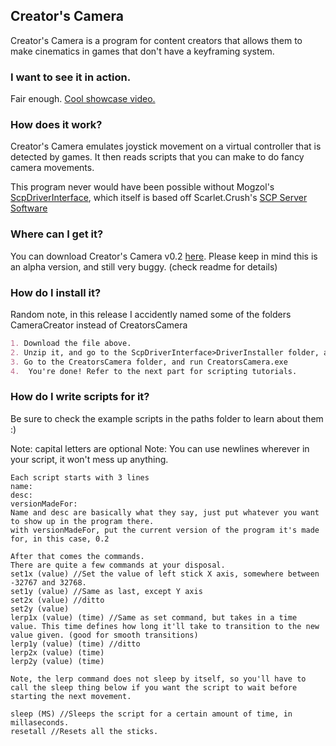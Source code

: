 ## Creator's Camera
Creator's Camera is a program for content creators that allows them to make cinematics in games that don't have a keyframing system.

### I want to see it in action.
Fair enough. [Cool showcase video.](https://www.youtube.com/watch?v=s87N4mZ9xgQ)


### How does it work?
Creator's Camera emulates joystick movement on a virtual controller that is detected by games. It then reads scripts that you can make to do fancy camera movements. 

This program never would have been possible without Mogzol's [ScpDriverInterface](https://github.com/mogzol/ScpDriverInterface), which itself is based off Scarlet.Crush's [SCP Server Software](https://forums.pcsx2.net/Thread-XInput-Wrapper-for-DS3-and-Play-com-USB-Dual-DS2-Controller)


### Where can I get it?
You can download Creator's Camera v0.2 [here](https://cloud.kalman98.net/index.php/s/6WQ8Mkc8AmZGfEX/download).
Please keep in mind this is an alpha version, and still very buggy. (check readme for details)


### How do I install it?

Random note, in this release I accidently named some of the folders CameraCreator instead of CreatorsCamera

```markdown
1. Download the file above.
2. Unzip it, and go to the ScpDriverInterface>DriverInstaller folder, and run DriverInstaller.exe, and install the driver. You'll need this for my program to be able to emulate a controller.
3. Go to the CreatorsCamera folder, and run CreatorsCamera.exe
4.  You're done! Refer to the next part for scripting tutorials.
```

### How do I write scripts for it?

 Be sure to check the example scripts in the paths folder to learn about them :)
 
 Note: capital letters are optional
 Note: You can use newlines wherever in your script, it won't mess up anything.
    
    Each script starts with 3 lines
    name:
    desc:
    versionMadeFor:
    Name and desc are basically what they say, just put whatever you want to show up in the program there.
    with versionMadeFor, put the current version of the program it's made for, in this case, 0.2

    After that comes the commands.
    There are quite a few commands at your disposal.
    set1x (value) //Set the value of left stick X axis, somewhere between -32767 and 32768.
    set1y (value) //Same as last, except Y axis
    set2x (value) //ditto
    set2y (value)
    lerp1x (value) (time) //Same as set command, but takes in a time value. This time defines how long it'll take to transition to the new value given. (good for smooth transitions)
    lerp1y (value) (time) //ditto
    lerp2x (value) (time)
    lerp2y (value) (time)
    
    Note, the lerp command does not sleep by itself, so you'll have to call the sleep thing below if you want the script to wait before starting the next movement.

    sleep (MS) //Sleeps the script for a certain amount of time, in millaseconds.
    resetall //Resets all the sticks.
